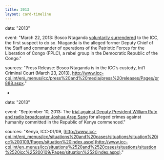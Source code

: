 ```yaml
---
title: 2013
layout: card-timeline
---
```

 date: "2013"
 
 event: "March 22, 2013: Bosco Ntaganda [voluntarily surrendered](http://www.icc-cpi.int/en_menus/icc/press%2520and%2520media/press%2520releases/Pages/pr888.aspx) to the ICC, the first suspect to do so. Ntaganda is the alleged former Deputy Chief of the Staff and commander of operations of the Patriotic Forces for the Liberation of Congo (FPLC), a rebel group in the Democratic Republic of the Congo."

 sources: "Press Release: Bosco Ntaganda is in the ICC’s custody, Int’l Criminal Court (March 23, 2013), http://www.icc-cpi.int/en\_menus/icc/press%20and%20media/press%20releases/Pages/pr888.aspx." 

-
 date: "2013"
 
 event: "September 10, 2013: The [trial against Deputy President William Ruto and radio broadcaster Joshua Arap Sang](http://www.icc-cpi.int/en_menus/icc/situations%2520and%2520cases/situations/situation%2520icc%25200109/related%2520cases/icc01090111/Pages/icc01090111.aspx) for alleged crimes against humanity committed in the Republic of Kenya commenced."

 sources: "Kenya, ICC-01/09, [http://www.icc-cpi.int/en\_menus/icc/situations%20and%20cases/situations/situation%20icc%200109/Pages/situation%20index.aspx](http://www.icc-cpi.int/en_menus/icc/situations%2520and%2520cases/situations/situation%2520icc%25200109/Pages/situation%2520index.aspx)." 
